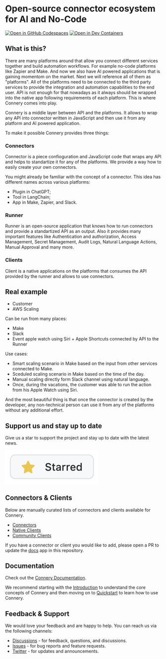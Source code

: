 # Open-source connector ecosystem for AI and No-Code

[![Open in GitHub Codespaces](https://img.shields.io/badge/Open%20in%20GitHub%20Codespaces-black?logo=github)](https://github.com/codespaces/new/connery-io/connery?quickstart=1)
[![Open in Dev Containers](https://img.shields.io/badge/Open%20in%20Dev%20Container-blue?logo=visualstudiocode)](https://vscode.dev/redirect?url=vscode://ms-vscode-remote.remote-containers/cloneInVolume?url=https://github.com/connery-io/connery)

## What is this?

There are many platforms around that allow you connect different services together and build automation workflows. For example no-code platforms like Zapier and Make. And now we also have AI powered applications that is gaining momentom on the market. Next we will reference all of them as "platforms". All of the platforms need to be connected to the third party services to provide the integration and automation capabilities to the end user. API is not enough for that nowadays as it always should be wrapped into the native app following requirements of each platform. This is where Connery comes into play.

Connery is a middle layer between API and the platforms. It allows to wrap any API into connector written in JavaScript and then use it from any platform and AI powered application.

To make it possible Connery provides three things:

### Connectors

Connector is a piece confioguration and JavaScript code that wraps any API and helps to standartize it for any of the platforms. We provide a way how to easily create your own connectors.

You might already be familiar with the concept of a connector. This idea has different names across various platforms:

- Plugin in ChatGPT;
- Tool in LangChain;
- App in Make, Zapier, and Slack.

### Runner

Runner is an open-source application that knows how to run connectors and provide a standartized API as an output.
Also it provides many important features like Authentication and authorization, Access Management, Secret Management, Audit Logs, Natural Language Actions, Manual Approval and many more.

### Clients

Client is a native applications on the platforms that consumes the API provided by the runner and allows to use connectors.

## Real example

- Customer
- AWS Scaling

Can be run from many places:

- Make
- Slack
- Event apple watch using Siri + Apple Shortcuts connected by API to the Runner

Use cases:

- Smart scaling scenario in Make based on the input from other services connected to Make.
- Sceduled scaling scenario in Make based on the time of the day.
- Manual scaling directly form Slack channel using natural language.
- Once, during the vacations, the customer was able to run the action from his Apple Watch using Siri.

And the most beautiful thing is that once the connector is created by the developer, any non-technical person can use it from any of the platforms without any additional effort.

## Support us and stay up to date

Give us a star to support the project and stay up to date with the latest news.

<img src="/apps/docs/static/img/repo/give-us-a-star.png" width="300">

## Connectors & Clients

Below are manually curated lists of connectors and clients available for Connery.

- [Connectors](https://docs.connery.io/docs/connectors)
- [Native Clients](https://docs.connery.io/docs/native-clients/)
- [Community Clients](https://docs.connery.io/docs/community-clients)

If you have a connector or client you would like to add, please open a PR to update the [docs](https://github.com/connery-io/connery/tree/main/apps/docs/docs) app in this repository.

## Documentation

Check out the [Connery Documentation](https://docs.connery.io).

We recommend starting with the [Introduction](https://docs.connery.io/docs/introduction) to understand the core concepts of Connery and then moving on to [Quickstart](https://docs.connery.io/docs/quick-start/) to learn how to use Connery.

## Feedback & Support

We would love your feedback and are happy to help. You can reach us via the following channels:

- [Discussions](https://github.com/connery-io/connery/discussions) - for feedback, questions, and discussions.
- [Issues](https://github.com/connery-io/connery/issues) - for bug reports and feature requests.
- [Twitter](https://twitter.com/connery_io) - for updates and announcements.
